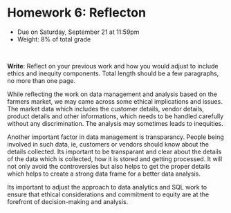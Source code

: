 # Homework 6: Reflecton

- Due on Saturday, September 21 at 11:59pm
- Weight: 8% of total grade

<br>

**Write**: Reflect on your previous work and how you would adjust to include ethics and inequity components. Total length should be a few paragraphs, no more than one page.


While reflecting the work on data management and analysis based on the farmers market, we may came across some ethical implications and issues. The market data which includes the customer details, vendor details, product details and other informations, which needs to be handled carefully without any discrimination. The analysis may sometimes leads to inequities. 

Another important factor in  data management is transparancy. People being involved in such data, ie, customers or vendors should know about the details collected. Its important to be transparant and clear about the details of the data which is collected, how it is stored and getting processed. It will not only avoid the controversies but also helps to get the proper details which helps to create a strong data frame for a better data analysis.

Its important to adjust the approach to data analytics and SQL work to ensure that ethical considerations and commitment to equity are at the forefront of decision-making and analysis.